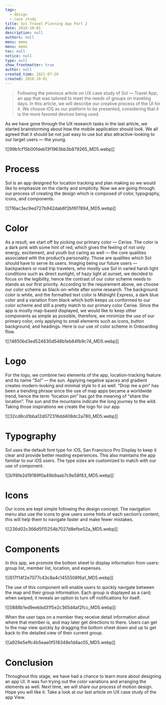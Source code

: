 ```yaml
---
tags: 
  - design
  - case study
title: Sol Travel Planning App Part 2
date: 2018-10-01
description: null
authors: null
menu: memo
menu: memo
toc: null
notice: null
type: null
show_frontmatter: true
author: null
created_time: 2021-07-20
created: 2018-10-01
---
```


> Following the previous article on UX case study of Sol — Travel App, an app that was tailored to meet the needs of groups on traveling days. In this article, we will describe our creative process of the UI for it. We choose iOS as our platform to be presented, considering that it is the more favored devices being used.

As we have gone through the UX research tasks in the last article, we started brainstorming about how the mobile application should look. We all agreed that it should be not just easy to use but also attractive-looking to our target users — the young.

![[99b1cf15b00fdeb13f1963bb3b879265_MD5.webp]]


# Process

Sol is an app designed for location tracking and plan making so we would like to emphasize on the clarity and simplicity.
Now we are going through our process of creating the design which is composed of color, typography, icons, and components.


![[116ac3ec9ed727b942dab6f2bf6f7894_MD5.webp]]


# Color

As a result, we start off by picking our primary color — Cerise. The color is a dark pink with some hint of red, which gives the feeling of not only energy, excitement, and youth but caring as well — the core qualities associated with the product’s personality. Those are qualities which Sol should have to serve its users.
Imaging being our future users — backpackers or road trip travelers, who mostly use Sol in varied harsh light conditions such as direct sunlight, of hazy light at sunset, we decided to focus on the legibility, hence the contrast of our color scheme needs to stands as our first priority.
According to the requirement above, we choose our color scheme as black-on-white after some research. The background color is white, and the formatted text color is Midnight Express, a dark blue color and a variation from black which both keeps us conformed to our color scheme and still a pretty match to our primary color Cerise.
Since the app is mostly map-based displayed, we would like to keep other components as simple as possible, therefore, we minimize the use of our primary color, only applying to small elements such as icons, button background, and headings.
Here is our use of color scheme in Onboarding flow.

![[14650bd3ed524630d548b1eb84fb9c74_MD5.webp]]


# Logo

For the logo, we combine two elements of the app, location-tracking feature and its name “Sol” — the sun. Applying negative spaces and gradient creates modern-looking and minimal style to it as well.
“Drop me a pin” has been a trending phrase since the use of map apps became a worldwide trend, hence the term “location pin” has got the meaning of “share the location”. The sun and the mountains indicate the long journey to the wild. Taking those inspirations we create the logo for our app.

![[32cd8cd1bba12d072316dd408dc2a780_MD5.webp]]


# Typography

Sol uses the default font type for iOS, San Francisco Pro Display to keep it clear and provide better reading experiences. This also maintains the app familiar to our iOS users.
The type sizes are customized to match with our use of component.


![[b1f8fe2d19189f0a49b9aab7c9e58f83_MD5.webp]]


# Icons

Our icons are kept simple following the design concept. The navigation menu also use the icons to give users some hints of each section’s content, this will help them to navigate faster and make fewer mistakes.


![[236d02c366d5f15254b7027d8efbe52a_MD5.webp]]


# Components

In this app, we promote the bottom sheet to display information from users: group list, member list, location, and expenses.


![[617f14f2e7077c43c8a4c1455508f6a1_MD5.webp]]


The use of this component will enable users to quickly navigate between the map and their group information. Each group is displayed as a card; when swiped, it reveals an option to turn off notifications for itself.


![[0888b1ed9eebbd31f5e2c365d4af2fcc_MD5.webp]]


When the user taps on a member they receive detail information about where that member is, and may later get directions to there. Users can get to the map view quickly by dragging the bottom sheet down and up to get back to the detailed view of their current group.


![[a929e5effc4b5eae0f518348e1d4ac05_MD5.webp]]


# Conclusion

Throughout this stage, we have had a chance to learn more about designing an app UI. It was fun trying out the color variations and arranging the elements as well. Next time, we will share our process of motion design. Hope you will like it.
Take a look at our last article on UX case study of the app View.
